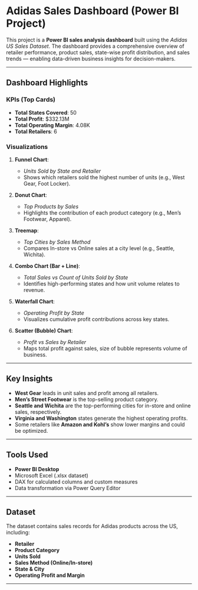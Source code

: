 #  Adidas Sales Dashboard (Power BI Project)

This project is a **Power BI sales analysis dashboard** built using the *Adidas US Sales Dataset*. The dashboard provides a comprehensive overview of retailer performance, product sales, state-wise profit distribution, and sales trends — enabling data-driven business insights for decision-makers.

---

##  Dashboard Highlights

###  KPIs (Top Cards)
- **Total States Covered**: 50
- **Total Profit**: $332.13M
- **Total Operating Margin**: 4.08K
- **Total Retailers**: 6

### Visualizations

1. **Funnel Chart**:  
   - *Units Sold by State and Retailer*  
   - Shows which retailers sold the highest number of units (e.g., West Gear, Foot Locker).

2. **Donut Chart**:  
   - *Top Products by Sales*  
   - Highlights the contribution of each product category (e.g., Men’s Footwear, Apparel).

3. **Treemap**:  
   - *Top Cities by Sales Method*  
   - Compares In-store vs Online sales at a city level (e.g., Seattle, Wichita).

4. **Combo Chart (Bar + Line)**:  
   - *Total Sales vs Count of Units Sold by State*  
   - Identifies high-performing states and how unit volume relates to revenue.

5. **Waterfall Chart**:  
   - *Operating Profit by State*  
   - Visualizes cumulative profit contributions across key states.

6. **Scatter (Bubble) Chart**:  
   - *Profit vs Sales by Retailer*  
   - Maps total profit against sales, size of bubble represents volume of business.

---

## Key Insights

- **West Gear** leads in unit sales and profit among all retailers.
- **Men’s Street Footwear** is the top-selling product category.
- **Seattle and Wichita** are the top-performing cities for in-store and online sales, respectively.
- **Virginia and Washington** states generate the highest operating profits.
- Some retailers like **Amazon and Kohl’s** show lower margins and could be optimized.

---

## Tools Used

- **Power BI Desktop**
- Microsoft Excel (.xlsx dataset)
- DAX for calculated columns and custom measures
- Data transformation via Power Query Editor

---

## Dataset

The dataset contains sales records for Adidas products across the US, including:

- **Retailer**
- **Product Category**
- **Units Sold**
- **Sales Method (Online/In-store)**
- **State & City**
- **Operating Profit and Margin**

---



